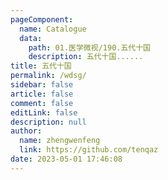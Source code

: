 ```yaml
---
pageComponent: 
  name: Catalogue
  data: 
    path: 01.医学微视/190.五代十国
    description: 五代十国......
title: 五代十国
permalink: /wdsg/
sidebar: false
article: false
comment: false
editLink: false
description: null
author: 
  name: zhengwenfeng
  link: https://github.com/tenqaz
date: 2023-05-01 17:46:08
---
```

